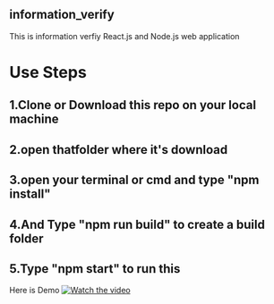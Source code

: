 ## information_verify

This is information verfiy React.js and Node.js web application

# Use Steps
## 1.Clone or Download this repo on your local machine
## 2.open thatfolder where it's download 
## 3.open your terminal or cmd and type "npm install"
## 4.And Type "npm run build" to create a build folder 
## 5.Type "npm start" to run this 

Here is Demo
[![Watch the video](https://img.youtube.com/vi/T-D1KVIuvjA/maxresdefault.jpg)](https://youtu.be/T-D1KVIuvjA)
